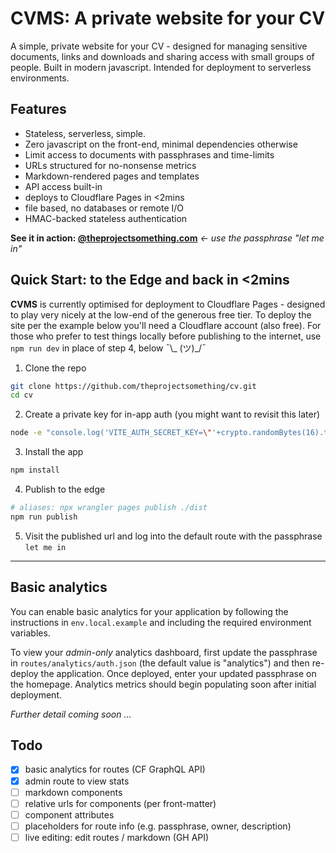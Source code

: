 # CVMS: A private website for your CV

A simple, private website for your CV - designed for managing sensitive documents, links and downloads and sharing access with small groups of people. Built in modern javascript. Intended for deployment to serverless environments.

## Features

- Stateless, serverless, simple.
- Zero javascript on the front-end, minimal dependencies otherwise
- Limit access to documents with passphrases and time-limits
- URLs structured for no-nonsense metrics
- Markdown-rendered pages and templates
- API access built-in
- deploys to Cloudflare Pages in <2mins
- file based, no databases or remote I/O
- HMAC-backed stateless authentication

**See it in action: [@theprojectsomething.com](https://thesom.au/cv)** *← use the passphrase "let me in"* 

## Quick Start: to the Edge and back in <2mins

**CVMS** is currently optimised for deployment to Cloudflare Pages - designed to play very nicely at the low-end of the generous free tier. To deploy the site per the example below you'll need a Cloudflare account (also free). For those who prefer to test things locally before publishing to the internet, use `npm run dev` in place of step 4, below ¯\\_ (ツ)_/¯

1. Clone the repo
```sh
git clone https://github.com/theprojectsomething/cv.git
cd cv
```
2. Create a private key for in-app auth (you might want to revisit this later)
```sh
node -e "console.log('VITE_AUTH_SECRET_KEY=\"'+crypto.randomBytes(16).toString('hex')+'\"')" > .env.local
```
3. Install the app
```sh
npm install
```
4. Publish to the edge
```sh
# aliases: npx wrangler pages publish ./dist
npm run publish
```
5. Visit the published url and log into the default route with the passphrase `let me in`

---

## Basic analytics

You can enable basic analytics for your application by following the instructions in `env.local.example` and including the required environment variables.

To view your *admin-only* analytics dashboard, first update the passphrase in `routes/analytics/auth.json` (the default value is "analytics") and then re-deploy the application. Once deployed, enter your updated passphrase on the homepage. Analytics metrics should begin populating soon after initial deployment.

*Further detail coming soon ...*

## Todo

- [x] basic analytics for routes (CF GraphQL API)
- [x] admin route to view stats
- [ ] markdown components
- [ ] relative urls for components (per front-matter)
- [ ] component attributes
- [ ] placeholders for route info (e.g. passphrase, owner, description)
- [ ] live editing: edit routes / markdown (GH API)
